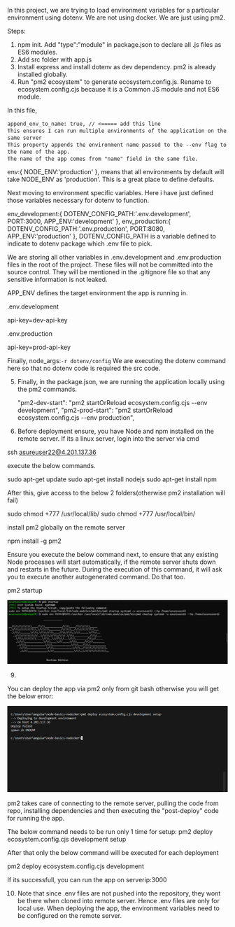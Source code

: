 In this project, we are trying to load environment variables for a particular environment using dotenv.
We are not using docker. We are just using pm2.

Steps:

1. npm init. Add "type":"module" in package.json to declare all .js files as ES6 modules.
2. Add src folder with app.js
3. Install express and install dotenv as dev dependency. pm2 is already installed globally.
4. Run "pm2 ecosystem" to generate ecosystem.config.js. Rename to ecosystem.config.cjs because it is a
Common JS module and not ES6 module.

In this file,

    append_env_to_name: true, // <===== add this line
    This ensures I can run multiple environments of the application on the same server
    This property appends the environment name passed to the --env flag to the name of the app.
    The name of the app comes from "name" field in the same file.
    

env:{
      NODE_ENV:'production'
    },
means that all environments by default will take NODE_ENV as 'production'. This is a great place to define defaults.

Next moving to environment specific variables. Here i have just defined those variables necessary for
dotenv to function.

  env_development:{
      DOTENV_CONFIG_PATH:'.env.development',
      PORT:3000,
      APP_ENV:'development'
    },
    env_production:{
      DOTENV_CONFIG_PATH:'.env.production',
      PORT:8080,
      APP_ENV:'production'
    },
DOTENV_CONFIG_PATH is a variable defined to indicate to dotenv
package which .env file to pick.

We are storing all other variables in .env.development and .env.production files in the root of the project. These files will not be committed into the source control. They will be mentioned in the 
.gitignore file so that any sensitive information is not leaked.

APP_ENV defines the target environment the app is running in.

.env.development

api-key=dev-api-key

.env.production

api-key=prod-api-key

Finally,     node_args:`-r dotenv/config`
We are executing the dotenv command here so that no dotenv code is required the src code.

5. Finally, in the package.json, we are running the application locally using the pm2 commands.

   "pm2-dev-start": "pm2 startOrReload ecosystem.config.cjs --env development",
    "pm2-prod-start": "pm2 startOrReload ecosystem.config.cjs --env production",


7. Before deployment ensure, you have Node and npm installed on the remote server. If its a linux server,
login into the server via cmd

ssh asureuser22@4.201.137.36

execute the below commands.

sudo apt-get update
sudo apt-get install nodejs
sudo apt-get install npm

After this, give access to the below 2 folders(otherwise pm2 installation will fail)

sudo chmod +777 /usr/local/lib/
sudo chmod +777 /usr/local/bin/

 install pm2 globally on the remote server

npm install -g pm2

Ensure you execute the below command next, to ensure that any existing Node processes will start automatically, if the remote server shuts down and restarts in the future. During the execution of this
command, it will ask you to execute another autogenerated command. Do that too.

pm2 startup


![Alt text](image-1.png)

9.
You can deploy the app via pm2 only from git bash otherwise you will get the below error:

![Alt text](image.png)

pm2 takes care of connecting to the remote server, pulling the code from repo, installing dependencies and then executing
the "post-deploy" code for running the app.

The below command needs to be run only 1 time for setup:
pm2 deploy ecosystem.config.cjs development setup

After that only the below command will be executed for each deployment

pm2 deploy ecosystem.config.cjs development

If its successfull, you can run the app on serverip:3000

10. Note that since .env files are not pushed into the repository, they wont be there when cloned into
remote server. Hence .env files are only for local use.
When deploying the app, the environment variables need to be configured on the remote server.
